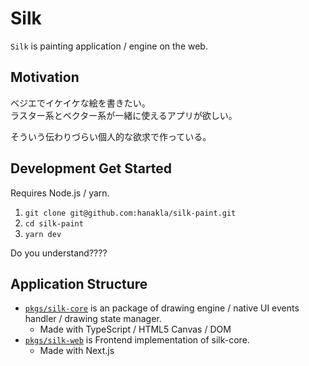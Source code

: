 # Silk

`Silk` is painting application / engine on the web.

## Motivation

ベジエでイケイケな絵を書きたい。  
ラスター系とベクター系が一緒に使えるアプリが欲しい。

そういう伝わりづらい個人的な欲求で作っている。

## Development Get Started

Requires Node.js / yarn.

1. `git clone git@github.com:hanakla/silk-paint.git`
2. `cd silk-paint`
3. `yarn dev`

Do you understand????

## Application Structure

- [`pkgs/silk-core`](pkgs/silk-core) is an package of drawing engine / native UI events handler / drawing state manager.
  - Made with TypeScript / HTML5 Canvas / DOM
- [`pkgs/silk-web`](pkgs/silk-web) is Frontend implementation of silk-core.
  - Made with Next.js

